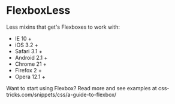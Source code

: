 FlexboxLess  
===========  
  
Less mixins that get's Flexboxes to work with:  

* IE 10 +
* iOS 3.2 +
* Safari 3.1 +
* Android 2.1 +
* Chrome 21 +
* Firefox 2 +
* Opera 12.1 +


Want to start using Flexbox?
Read more and see examples at css-tricks.com/snippets/css/a-guide-to-flexbox/
